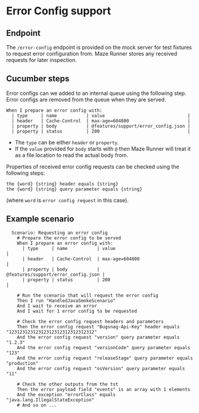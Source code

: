 # Error Config support

## Endpoint

The `/error-config` endpoint is provided on the mock server for test fixtures to request error configuration from.  Maze Runner stores any received requests for later inspection.

## Cucumber steps

Error configs can we added to an internal queue using the following step.  Error configs are removed from the queue when they are served.

```
When I prepare an error config with:
  | type     | name           | value                               |
  | header   | Cache-Control  | max-age=604800                      |
  | property | body           | @features/support/error_config.json |
  | property | status         | 200                                 |
```

- The `type` can be either `header` or `property`. 
- If the `value` provided for `body` starts with `@` then Maze Runner will treat it as a file location to read the actual body from.

Properties of received error config requests can be checked using the following steps:

```
the {word} {string} header equals {string}
the {word} {string} query parameter equals {string}
```

(where `word` is `error config request` in this case).

## Example scenario

```Cucumber
  Scenario: Requesting an error config
    # Prepare the error config to be served
    When I prepare an error config with:
      | type     | name           | value                               |
      | header   | Cache-Control  | max-age=604800                      |
      | property | body           | @features/support/error_config.json |
      | property | status         | 200                                 |

    # Run the scenario that will request the error config
    Then I run "HandledJavaSmokeScenario"
    And I wait to receive an error
    And I wait for 1 error config to be requested

    # Check the error config request headers and parameters
    Then the error config request "Bugsnag-Api-Key" header equals "12312312312312312312312312312312"
    And the error config request "version" query parameter equals "1.2.3"
    And the error config request "versionCode" query parameter equals "123"
    And the error config request "releaseStage" query parameter equals "production"
    And the error config request "osVersion" query parameter equals "11"

    # Check the other outputs from the tst
    Then the error payload field "events" is an array with 1 elements
    And the exception "errorClass" equals "java.lang.IllegalStateException"
    # And so on ...
```